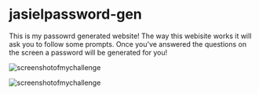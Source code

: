 # jasielpassword-gen

[<link to deployed application>]()

This is my passowrd generated website! The way this webisite works it will ask you to follow some prompts. Once you've answered the questions on the screen a password will be generated for you!

![screenshotofmychallenge](./Screenshot%202024-01-16%20at%209.53.30 PM.png)

![screenshotofmychallenge](./Screenshot%202024-01-16%20at%209.53.46 PM.png)




